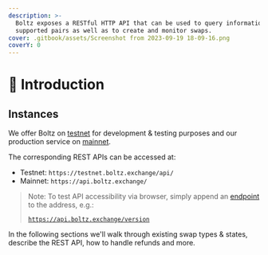```yaml
---
description: >-
  Boltz exposes a RESTful HTTP API that can be used to query information like
  supported pairs as well as to create and monitor swaps.
cover: .gitbook/assets/Screenshot from 2023-09-19 18-09-16.png
coverY: 0
---
```


# 👋 Introduction

## Instances

We offer Boltz on [testnet](https://testnet.boltz.exchange) for development & testing purposes and our production service on [mainnet](https://boltz.exchange).

The corresponding REST APIs can be accessed at:

* Testnet: `https://testnet.boltz.exchange/api/`
* Mainnet: `https://api.boltz.exchange/`

> Note: To test API accessibility via browser, simply append an [endpoint](api.md) to the address, e.g.:
>
> [`https://api.boltz.exchange/version`](https://api.boltz.exchange/version)

In the following sections we'll walk through existing swap types & states, describe the REST API, how to handle refunds and more.
